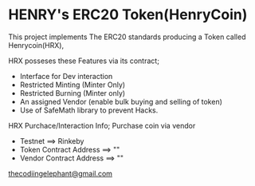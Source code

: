 # HENRY's ERC20 Token(HenryCoin)

This project implements The ERC20 standards producing a Token called Henrycoin(HRX),

HRX posseses these Features via its contract;

- Interface for Dev interaction
- Restricted Minting (Minter Only)
- Restricted Burning (Minter only)
- An assigned Vendor (enable bulk buying and selling of token)
- Use of SafeMath library to prevent Hacks.

HRX Purchace/Interaction Info;
Purchase coin via vendor
- Testnet ==> Rinkeby
- Token Contract Address ==> ""
- Vendor Contract Address ==> ""








thecodiingelephant@gmail.com


